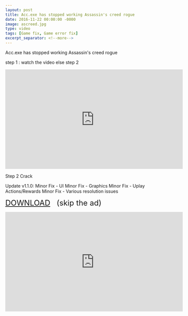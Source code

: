 ```yaml
---
layout: post
title: Acc.exe has stopped working Assassin's creed rogue
date: 2016-11-22 00:00:00 -0000
image: ascreed.jpg
type: video
tags: [Game fix, Game error fix]
excerpt_separator: <!--more-->
---
```

Acc.exe has stopped working  Assassin's creed rogue <!--more--> 

step 1 : watch the video else step 2

<iframe width="560" height="315" src="https://www.youtube.com/embed/LTUDEimxiDg" frameborder="0" allow="accelerometer; autoplay; encrypted-media; gyroscope; picture-in-picture" allowfullscreen></iframe>

Step 2 Crack  

Update v1.1.0:
Minor Fix - UI
Minor Fix - Graphics
Minor Fix - Uplay Actions/Rewards
Minor Fix - Various resolution issues

<span style="font-size: x-large;"><a href="http://q.gs/E6rs2" target="_blank">DOWNLOAD</a>&nbsp; &nbsp;(skip the ad)</span>



<iframe width="560" height="315" src="https://www.youtube.com/embed/LTUDEimxiDg" frameborder="0" allow="accelerometer; autoplay; encrypted-media; gyroscope; picture-in-picture" allowfullscreen></iframe>
